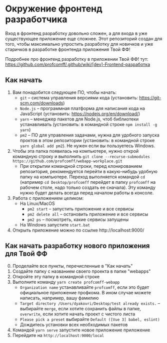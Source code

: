 # Окружение фронтенд разработчика

Вход в фронтенд разработку довольно сложен, а для входа в уже существующее приложение еще сложнее. Этот репозиторий создан для того, чтобы максимально упростить разработку для новичков и уже старичков в разработке фронтенда приложения Твой ФФ!

Подробнее про фронтенд разработку в приложении Твой ФФ! тут: https://github.com/profcomff/.github/wiki/[dev]-Frontend-разработка


## Как начать
1. Вам понадобится следующее ПО, чтобы начать:
   - `git` – система управления версиями кода (установить: https://git-scm.com/downloads)
   - `Node.js` – программная платформа для написания кода на JavaScript (установить: https://nodejs.org/en/download/)
   - `yarn` – менеджер пакетов для Node.js, чтоб библиотеки устанавливать (установить: в командной строке `npm install -g yarn`)
   - `pm2` – ПО для управления задачами, нужна для удобного запуска проктов в этом репозитории (установить: в командной строке `yarn global add pm2`). Не нужен если вы пользуетесь Windows.
2. Чтобы эта папка появилась на компьютере, нужно открой командную строку и выполнить `git clone --recurse-submodules https://github.com/profcomff/webapp-workplace.git`
   - При открытии командной строки, перед клонированием репозитория, рекомендуется перейти в какую-нибудь удобную папку на компьютере. Переход выполняется командой `cd` (например `cd Desktop/profcomff` перейдет в папку `profcomff` на рабочем столе, надо только создать ее сначала). Эту команду нужно будет делать всегда перед началом работы в консоле.
3. Работа с приложением целиком:
   - На Linux/MacOS
      - `pm2 start` – запустить приложение и все сервисы
      - `pm2 delete all` – остановить приложение и все сервисы
      - `pm2 ps` – посмотреть, какие сервисы запущены
   - На Windows запустите `start.bat`
4. Открыть приложение можно по ссылке http://localhost:9000/

## Как начать разработку нового приложения для Твой ФФ
0. Проделайте все пункты, перечисленные в "Как начать"
1. Создайте папку с названием своего проекта в папке "webapps"
2. Откройте эту папку в командной строке
3. Выполните команду `yarn create profcomff-webapp`
    - `Organization name` устанавливайте `profcomff`, если это будет официальное приложение профкома. В ином случае можете написать, например, вашу фамилию
    - `Target directory /Users/dyakovri/Desktop/test already exists.` – выбирайте `merge`, если хотите сохранить файлы в папке, `overwrite`, если хотите начать проект с чистого листа
   - `Please pick a preset` выбирайте `Default ([Vue 3] babel, eslint)`
   - Дождитесь установки всех необходимых пакетов
4. Командой `yarn serve` запустите новое приложение приложение
5. Перейдите на `http://localhost:9000/local`
